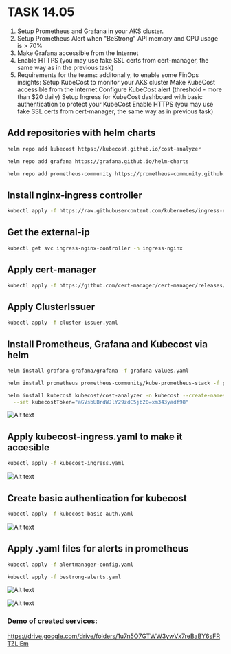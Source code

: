 # TASK 14.05

1. Setup Prometheus and Grafana in your AKS cluster.
2. Setup Prometheus Alert when "BeStrong" API memory and CPU usage is > 70%
3. Make Grafana accessible from the Internet
4. Enable HTTPS (you may use fake SSL certs from cert-manager, the same way as in the previous task)
5. Requirements for the teams: additonally, to enable some FinOps insights:
   Setup KubeCost to monitor your AKS cluster Make KubeCost accessible from the Internet Configure KubeCost alert (threshold - more than $20 daily)
   Setup Ingress for KubeCost dashboard with basic authentication to protect your KubeCost Enable HTTPS (you may use fake SSL certs from cert-manager, the same way as in previous task)

## Add repositories with helm charts

```bash
helm repo add kubecost https://kubecost.github.io/cost-analyzer

helm repo add grafana https://grafana.github.io/helm-charts

helm repo add prometheus-community https://prometheus-community.github.io/helm-charts
```

## Install nginx-ingress controller

```bash
kubectl apply -f https://raw.githubusercontent.com/kubernetes/ingress-nginx/controller-v1.9.4/deploy/static/provider/cloud/deploy.yaml
```

## Get the external-ip

```bash
kubectl get svc ingress-nginx-controller -n ingress-nginx
```

## Apply cert-manager

```bash
kubectl apply -f https://github.com/cert-manager/cert-manager/releases/latest/download/cert-manager.yaml
```

## Apply ClusterIssuer

```bash
kubectl apply -f cluster-issuer.yaml
```

## Install Prometheus, Grafana and Kubecost via helm

```bash
helm install grafana grafana/grafana -f grafana-values.yaml

helm install prometheus prometheus-community/kube-prometheus-stack -f prometheus-ingress.yaml

helm install kubecost kubecost/cost-analyzer -n kubecost --create-namespace \
  --set kubecostToken="aGVsbUBrdWJlY29zdC5jb20=xm343yadf98"
```

![Alt text](image1.png)

## Apply kubecost-ingress.yaml to make it accesible

```bash
kubectl apply -f kubecost-ingress.yaml
```

![Alt text](image2.png)

## Create basic authentication for kubecost

```bash
kubectl apply -f kubecost-basic-auth.yaml
```

![Alt text](image3.png)

## Apply .yaml files for alerts in prometheus

```bash
kubectl apply -f alertmanager-config.yaml

kubectl apply -f bestrong-alerts.yaml
```

![Alt text](image.png)

![Alt text](image4.png)

### Demo of created services:

https://drive.google.com/drive/folders/1u7n5O7GTWW3ywVx7reBaBY6sFRTZLlEm
